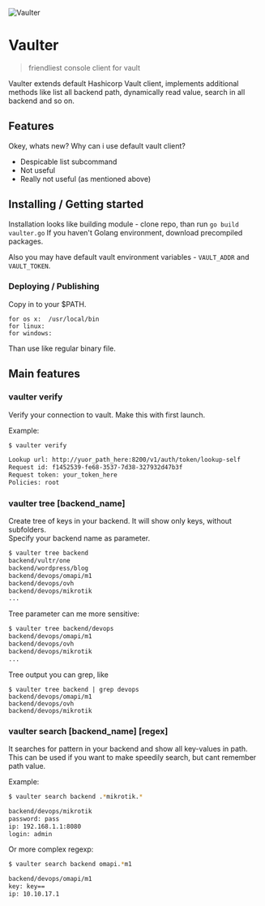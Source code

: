 ![Vaulter](https://www.vaultproject.io/assets/images/logo-icon-large@2x-6e2aadd2.png)

# Vaulter
> friendliest console client for vault

Vaulter extends default Hashicorp Vault client, implements additional methods like list all backend path, dynamically read value, search in all backend and so on.


## Features

Okey, whats new? Why can i use default vault client? 
* Despicable list subcommand 
* Not useful
* Really not useful (as mentioned above)

## Installing / Getting started

Installation looks like building module - clone repo, than run
 `go build vaulter.go`
If you haven't Golang environment, download precompiled packages.  

Also you may have default vault environment variables - `VAULT_ADDR` and `VAULT_TOKEN`.  

### Deploying / Publishing

Copy in to your $PATH.

```
for os x:  /usr/local/bin
for linux: 
for windows: 
```

Than use like regular binary file.

## Main features 

### vaulter verify

Verify your connection to vault. Make this with first launch. 

Example:
```bash
$ vaulter verify

Lookup url: http://yuor_path_here:8200/v1/auth/token/lookup-self
Request id: f1452539-fe68-3537-7d38-327932d47b3f
Request token: your_token_here
Policies: root 
```

### vaulter tree [backend_name]
Create tree of keys in your backend. It will show only keys, without subfolders.   
Specify your backend name as parameter. 

```bash
$ vaulter tree backend
backend/vultr/one
backend/wordpress/blog
backend/devops/omapi/m1
backend/devops/ovh
backend/devops/mikrotik
...
```
Tree parameter can me more sensitive: 
```bash
$ vaulter tree backend/devops
backend/devops/omapi/m1
backend/devops/ovh
backend/devops/mikrotik
...
```
Tree output you can grep, like 
```  
$ vaulter tree backend | grep devops
backend/devops/omapi/m1
backend/devops/ovh
backend/devops/mikrotik
```

### vaulter search [backend_name] [regex]

It searches for pattern in your backend and show all key-values in path.  
This can be used if you want to make speedily search, but cant remember path value. 

Example:
```bash
$ vaulter search backend .*mikrotik.*

backend/devops/mikrotik
password: pass
ip: 192.168.1.1:8080
login: admin
```

Or more complex regexp: 
```bash
$ vaulter search backend omapi.*m1

backend/devops/omapi/m1
key: key==
ip: 10.10.17.1
```
